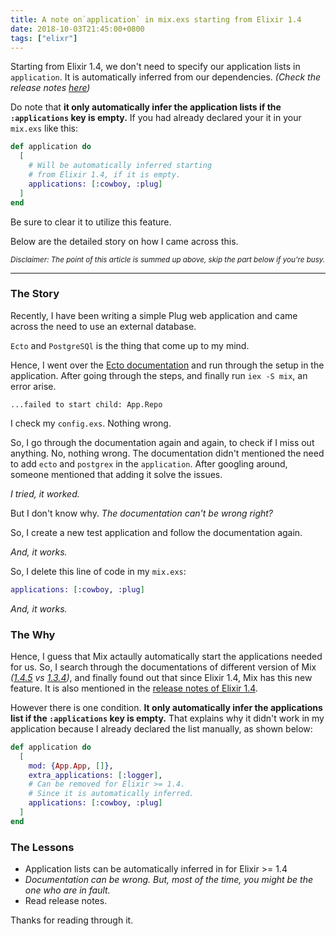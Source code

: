```yaml
---
title: A note on`application` in mix.exs starting from Elixir 1.4
date: 2018-10-03T21:45:00+0800
tags: ["elixr"]
---
```


Starting from Elixir 1.4, we don't need to specify our application lists in
`application`. It is automatically inferred from our dependencies. _(Check the
release notes [here][1])_

Do note that **it only automatically infer the application lists if the
`:applications` key is empty.** If you had already declared your it in your
`mix.exs` like this:

```elixir
def application do
  [
    # Will be automatically inferred starting
    # from Elixir 1.4, if it is empty.
    applications: [:cowboy, :plug]
  ]
end
```

Be sure to clear it to utilize this feature.

Below are the detailed story on how I came across this.

<small>_Disclaimer: The point of this article is summed up above, skip the part below if you're busy._</small>

---

### The Story

Recently, I have been writing a simple Plug web application and came across the
need to use an external database.

`Ecto` and `PostgreSQl` is the thing that come up to my mind.

Hence, I went over the [Ecto documentation][4] and run through the setup in the
application. After going through the steps, and finally run `iex -S mix`, an
error arise.

```
...failed to start child: App.Repo
```

I check my `config.exs`. Nothing wrong.

So, I go through the documentation again and again, to check if I miss out anything.
No, nothing wrong. The documentation didn't mentioned the need to add `ecto`
and `postgrex` in the `application`. After googling around, someone mentioned
that adding it solve the issues.

_I tried, it worked._

But I don't know why. _The documentation can't be wrong right?_

So, I create a new test application and follow the documentation again.

_And, it works._

So, I delete this line of code in my `mix.exs`:

```elixir
applications: [:cowboy, :plug]
```

_And, it works._

### The Why

Hence, I guess that Mix actaully automatically start the applications needed
for us. So, I search through the documentations of different version of Mix
_([1.4.5][2] vs [1.3.4][2])_, and finally found out that since Elixir 1.4,
Mix has this new feature. It is also mentioned in the [release notes of Elixir 1.4][1].

However there is one condition. **It only automatically infer the applications list if the
`:applications` key is empty.** That explains why it didn't work in my
application because I already declared the list manually, as shown below:

```elixir
def application do
  [
    mod: {App.App, []},
    extra_applications: [:logger],
    # Can be removed for Elixir >= 1.4.
    # Since it is automatically inferred.
    applications: [:cowboy, :plug]
  ]
end
```

### The Lessons

- Application lists can be automatically inferred in for Elixir >= 1.4
- _Documentation can be wrong. But, most of the time, you might be the one who
  are in fault._
- Read release notes.

Thanks for reading through it.

[1]: https://elixir-lang.org/blog/2017/01/05/elixir-v1-4-0-released/
[2]: https://hexdocs.pm/mix/1.3.4/Mix.Tasks.Compile.App.html#content
[3]: https://hexdocs.pm/mix/1.4.5/Mix.Tasks.Compile.App.html#content
[4]: https://hexdocs.pm/ecto/getting-started.html#content
